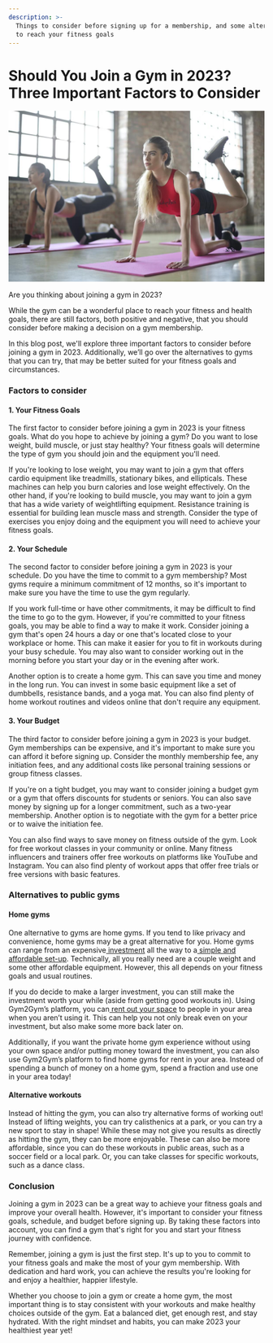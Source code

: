 ```yaml
---
description: >-
  Things to consider before signing up for a membership, and some alternatives
  to reach your fitness goals
---
```


# Should You Join a Gym in 2023? Three Important Factors to Consider

![](<.gitbook/assets/0 (2).jpeg>)

Are you thinking about joining a gym in 2023?

While the gym can be a wonderful place to reach your fitness and health goals, there are still factors, both positive and negative, that you should consider before making a decision on a gym membership.

In this blog post, we'll explore three important factors to consider before joining a gym in 2023. Additionally, we’ll go over the alternatives to gyms that you can try, that may be better suited for your fitness goals and circumstances.

### **Factors to consider** <a href="#_3eu28esz1lt3" id="_3eu28esz1lt3"></a>

#### **1. Your Fitness Goals** <a href="#_fn5hirhvdjgs" id="_fn5hirhvdjgs"></a>

The first factor to consider before joining a gym in 2023 is your fitness goals. What do you hope to achieve by joining a gym? Do you want to lose weight, build muscle, or just stay healthy? Your fitness goals will determine the type of gym you should join and the equipment you'll need.

If you're looking to lose weight, you may want to join a gym that offers cardio equipment like treadmills, stationary bikes, and ellipticals. These machines can help you burn calories and lose weight effectively. On the other hand, if you're looking to build muscle, you may want to join a gym that has a wide variety of weightlifting equipment. Resistance training is essential for building lean muscle mass and strength. Consider the type of exercises you enjoy doing and the equipment you will need to achieve your fitness goals.

#### **2. Your Schedule** <a href="#_erp62n764b7p" id="_erp62n764b7p"></a>

The second factor to consider before joining a gym in 2023 is your schedule. Do you have the time to commit to a gym membership? Most gyms require a minimum commitment of 12 months, so it's important to make sure you have the time to use the gym regularly.

If you work full-time or have other commitments, it may be difficult to find the time to go to the gym. However, if you're committed to your fitness goals, you may be able to find a way to make it work. Consider joining a gym that's open 24 hours a day or one that's located close to your workplace or home. This can make it easier for you to fit in workouts during your busy schedule. You may also want to consider working out in the morning before you start your day or in the evening after work.

Another option is to create a home gym. This can save you time and money in the long run. You can invest in some basic equipment like a set of dumbbells, resistance bands, and a yoga mat. You can also find plenty of home workout routines and videos online that don't require any equipment.

#### **3. Your Budget** <a href="#_x7zxwnj9zic8" id="_x7zxwnj9zic8"></a>

The third factor to consider before joining a gym in 2023 is your budget. Gym memberships can be expensive, and it's important to make sure you can afford it before signing up. Consider the monthly membership fee, any initiation fees, and any additional costs like personal training sessions or group fitness classes.

If you're on a tight budget, you may want to consider joining a budget gym or a gym that offers discounts for students or seniors. You can also save money by signing up for a longer commitment, such as a two-year membership. Another option is to negotiate with the gym for a better price or to waive the initiation fee.

You can also find ways to save money on fitness outside of the gym. Look for free workout classes in your community or online. Many fitness influencers and trainers offer free workouts on platforms like YouTube and Instagram. You can also find plenty of workout apps that offer free trials or free versions with basic features.

### **Alternatives to public gyms** <a href="#_b0zanfife9a1" id="_b0zanfife9a1"></a>

#### **Home gyms** <a href="#_aq7scbwllkoc" id="_aq7scbwllkoc"></a>

One alternative to gyms are home gyms. If you tend to like privacy and convenience, home gyms may be a great alternative for you. Home gyms can range from an expensive[ investment](https://denver.gym2gym.com/investing-in-an-at-home-gym-revealing-the-pros-and-cons) all the way to a[ simple and affordable set-up](https://denver.gym2gym.com/personal-home-gyms-surprising-ways-to-transform-your-home). Technically, all you really need are a couple weight and some other affordable equipment. However, this all depends on your fitness goals and usual routines.

If you do decide to make a larger investment, you can still make the investment worth your while (aside from getting good workouts in). Using Gym2Gym’s platform, you can[ rent out your space](https://denver.gym2gym.com/profit-from-your-private-gym-how-to-monetize-a-fitness-space) to people in your area when you aren’t using it. This can help you not only break even on your investment, but also make some more back later on.

Additionally, if you want the private home gym experience without using your own space and/or putting money toward the investment, you can also use Gym2Gym’s platform to find home gyms for rent in your area. Instead of spending a bunch of money on a home gym, spend a fraction and use one in your area today!

#### **Alternative workouts** <a href="#_52k92yrrwbg" id="_52k92yrrwbg"></a>

Instead of hitting the gym, you can also try alternative forms of working out! Instead of lifting weights, you can try calisthenics at a park, or you can try a new sport to stay in shape! While these may not give you results as directly as hitting the gym, they can be more enjoyable. These can also be more affordable, since you can do these workouts in public areas, such as a soccer field or a local park. Or, you can take classes for specific workouts, such as a dance class.

### **Conclusion** <a href="#_eoin6ineygyo" id="_eoin6ineygyo"></a>

Joining a gym in 2023 can be a great way to achieve your fitness goals and improve your overall health. However, it's important to consider your fitness goals, schedule, and budget before signing up. By taking these factors into account, you can find a gym that's right for you and start your fitness journey with confidence.

Remember, joining a gym is just the first step. It's up to you to commit to your fitness goals and make the most of your gym membership. With dedication and hard work, you can achieve the results you're looking for and enjoy a healthier, happier lifestyle.

Whether you choose to join a gym or create a home gym, the most important thing is to stay consistent with your workouts and make healthy choices outside of the gym. Eat a balanced diet, get enough rest, and stay hydrated. With the right mindset and habits, you can make 2023 your healthiest year yet!
